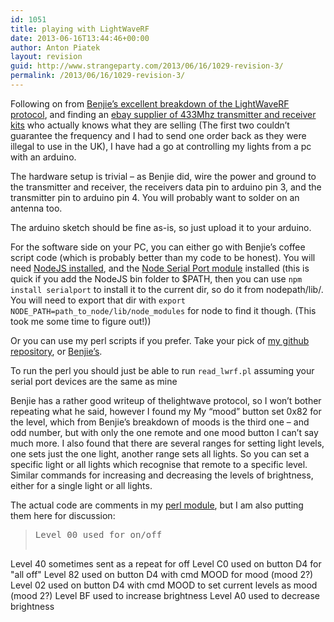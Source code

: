 ```yaml
---
id: 1051
title: playing with LightWaveRF
date: 2013-06-16T13:44:46+00:00
author: Anton Piatek
layout: revision
guid: http://www.strangeparty.com/2013/06/16/1029-revision-3/
permalink: /2013/06/16/1029-revision-3/
---
```

Following on from [Benjie&#8217;s excellent breakdown of the LightWaveRF protocol](http://www.benjiegillam.com/2013/02/lightwaverf-rf-protocol/), and finding an [ebay supplier of 433Mhz transmitter and receiver kits](http://www.ebay.com/itm/New-433Mhz-RF-transmitter-module-and-receiver-link-kit-for-Arduino-ARM-MCU-WL-/130818054630?ssPageName=ADME:L:OU:GB:3160) who actually knows what they are selling (The first two couldn&#8217;t guarantee the frequency and I had to send one order back as they were illegal to use in the UK), I have had a go at controlling my lights from a pc with an arduino.

The hardware setup is trivial &#8211; as Benjie did, wire the power and ground to the transmitter and receiver, the receivers data pin to arduino pin 3, and the transmitter pin to arduino pin 4. You will probably want to solder on an antenna too.

The arduino sketch should be fine as-is, so just upload it to your arduino.

For the software side on your PC, you can either go with Benjie&#8217;s coffee script code (which is probably better than my code to be honest). You will need [NodeJS installed](http://nodejs.org/), and the [Node Serial Port module](https://github.com/voodootikigod/node-serialport/blob/master/README.md) installed (this is quick if you add the NodeJS bin folder to $PATH, then you can use `npm install serialport` to install it to the current dir, so do it from nodepath/lib/. You will need to export that dir with `export NODE_PATH=path_to_node/lib/node_modules` for node to find it though. (This took me some time to figure out!))

Or you can use my perl scripts if you prefer. Take your pick of [my github repository](https://github.com/antonpiatek/rf-experiments), or [Benjie&#8217;s](https://github.com/benjie/rf-experiments).

To run the perl you should just be able to run `read_lwrf.pl` assuming your serial port devices are the same as mine

Benjie has a rather good writeup of thelightwave protocol, so I won&#8217;t bother repeating what he said, however I found my My &#8220;mood&#8221; button set 0x82 for the level, which from Benjie&#8217;s breakdown of moods is the third one &#8211; and odd number, but with only the one remote and one mood button I can&#8217;t say much more. I also found that there are several ranges for setting light levels, one sets just the one light, another range sets all lights. So you can set a specific light or all lights which recognise that remote to a specific level. Similar commands for increasing and decreasing the levels of brightness, either for a single light or all lights.

The actual code are comments in my [perl module](https://github.com/antonpiatek/rf-experiments/blob/master/Lightwave.pm), but I am also putting them here for discussion:

> <pre id="LC338">Level 00 used for on/off
Level 40 sometimes sent as a repeat for off
Level C0 used on button D4 for "all off"
Level 82 used on button D4 with cmd MOOD for mood (mood 2?)
Level 02 used on button D4 with cmd MOOD to set current levels as mood (mood 2?)
Level BF used to increase brightness
Level A0 used to decrease brightness</pre>